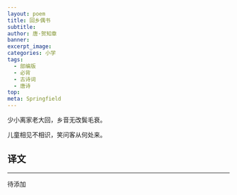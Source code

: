 ```yaml
---
layout: poem
title: 回乡偶书
subtitle: 
author: 唐·贺知章
banner: 
excerpt_image: 
categories: 小学
tags:
  - 部编版
  - 必背
  - 古诗词
  - 唐诗
top: 
meta: Springfield
---
```


少小离家老大回，乡音无改鬓毛衰。

儿童相见不相识，笑问客从何处来。


## 译文

---

待添加